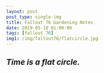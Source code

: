 ```yaml
---
layout: post
post_type: single-img
title: Fallout 76 Gardening Notes
date: 2019-05-18 01:00:00
tags: [fallout 76]
img1: /img/fallout76/flatcircle.jpg
---
```

## *Time is a flat circle.*
